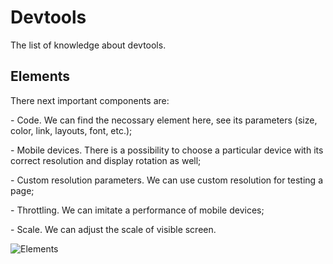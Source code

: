 # Devtools
The list of knowledge about devtools.
## Elements
<p> There next important components are:</p>
<p>- Code. We can find the necossary element here, see its parameters (size, color, link, layouts, font, etc.); </p>
<p>- Mobile devices. There is a possibility to choose a particular device with its correct resolution and display rotation as well;</p>
<p>- Custom resolution parameters. We can use custom resolution for testing a page;</p>
<p>- Throttling. We can imitate a performance of mobile devices;</p>
<p>- Scale. We can adjust the scale of visible screen. </p>

![Elements](https://res.cloudinary.com/dowdwz8ak/image/upload/v1705193582/Mobile_enn69l.png)
